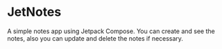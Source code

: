 # JetNotes
A simple notes app using Jetpack Compose. You can create and see the notes, also you can update and delete the notes if necessary.

